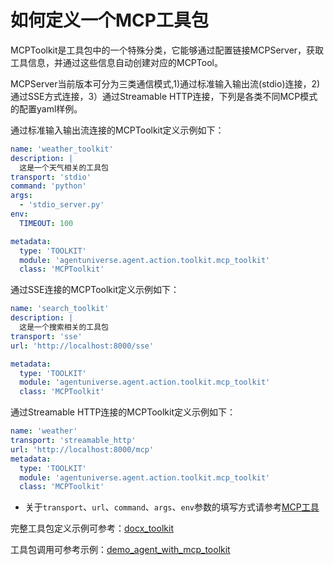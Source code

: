 # 如何定义一个MCP工具包

MCPToolkit是工具包中的一个特殊分类，它能够通过配置链接MCPServer，获取工具信息，并通过这些信息自动创建对应的MCPTool。

MCPServer当前版本可分为三类通信模式,1)通过标准输入输出流(stdio)连接，2)通过SSE方式连接，3）通过Streamable HTTP连接，下列是各类不同MCP模式的配置yaml样例。

通过标准输入输出流连接的MCPToolkit定义示例如下：
```yaml
name: 'weather_toolkit'
description: |
  这是一个天气相关的工具包
transport: 'stdio'
command: 'python'
args:
  - 'stdio_server.py'
env:
  TIMEOUT: 100

metadata:
  type: 'TOOLKIT'
  module: 'agentuniverse.agent.action.toolkit.mcp_toolkit'
  class: 'MCPToolkit'
```

通过SSE连接的MCPToolkit定义示例如下：
```yaml
name: 'search_toolkit'
description: |
  这是一个搜索相关的工具包
transport: 'sse'
url: 'http://localhost:8000/sse'

metadata:
  type: 'TOOLKIT'
  module: 'agentuniverse.agent.action.toolkit.mcp_toolkit'
  class: 'MCPToolkit'
```

通过Streamable HTTP连接的MCPToolkit定义示例如下：
```yaml
name: 'weather'
transport: 'streamable_http'
url: 'http://localhost:8000/mcp'
metadata:
  type: 'TOOLKIT'
  module: 'agentuniverse.agent.action.toolkit.mcp_toolkit'
  class: 'MCPToolkit'
```

- 关于`transport`、`url`、`command`、`args`、`env`参数的填写方式请参考[MCP工具](../工具/MCP工具.md)

完整工具包定义示例可参考：[docx_toolkit](../../../../../../examples/sample_apps/toolkit_demo_app/intelligence/agentic/toolkit/docx_toolkit.yaml)

工具包调用可参考示例：[demo_agent_with_mcp_toolkit](../../../../../../examples/sample_apps/toolkit_demo_app/intelligence/agentic/agent/agent_instance/demo_agent_with_mcp_toolkit.yaml)